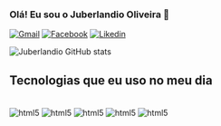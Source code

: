 ### Olá! Eu sou o Juberlandio Oliveira 👋
[![Gmail](https://img.shields.io/badge/Gmail-D14836?style=for-the-badge&logo=gmail&logoColor=white)](https://juberlandio.santana.js@gmail.com)
[![Facebook](https://img.shields.io/badge/Facebook-1877F2?style=for-the-badge&logo=facebook&logoColor=white)](https://www.facebook.com/juberlandioOliveiraOficial/)
[![Likedin](https://img.shields.io/badge/LinkedIn-0077B5?style=for-the-badge&logo=linkedin&logoColor=white)](hhttps://www.linkedin.com/in/juberlandiooliveira/)

![Juberlandio GitHub stats](https://github-readme-stats.vercel.app/api?username=juberlandio&show_icons=true&theme=dracula)

## Tecnologias que eu uso no meu dia

<div style="displey: inline_block"><br>
<img align="center" alt="html5" src="https://img.shields.io/badge/HTML5-E34F26?style=for-the-badge&logo=html5&logoColor=white"/>
<img align="center" alt="html5" src="https://img.shields.io/badge/CSS3-1572B6?style=for-the-badge&logo=css3&logoColor=white"/>
<img align="center" alt="html5" src="https://img.shields.io/badge/JavaScript-323330?style=for-the-badge&logo=javascript&logoColor=F7DF1E"/>
<img align="center" alt="html5" src="https://img.shields.io/badge/TypeScript-007ACC?style=for-the-badge&logo=typescript&logoColor=white"/>
<img align="center" alt="html5" src="https://img.shields.io/badge/Node.js-43853D?style=for-the-badge&logo=node.js&logoColor=white"/>
</div>
